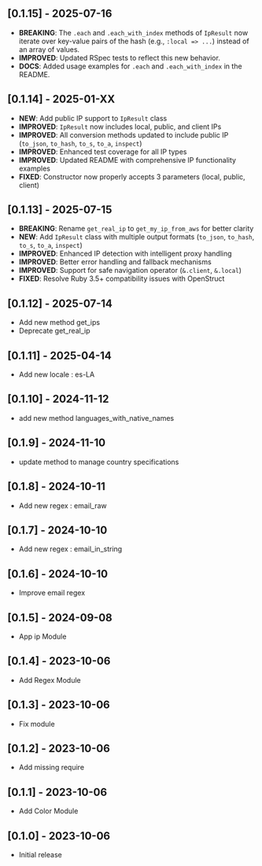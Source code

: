 ## [0.1.15] - 2025-07-16
- **BREAKING**: The `.each` and `.each_with_index` methods of `IpResult` now iterate over key-value pairs of the hash (e.g., `:local => ...`) instead of an array of values.
- **IMPROVED**: Updated RSpec tests to reflect this new behavior.
- **DOCS**: Added usage examples for `.each` and `.each_with_index` in the README.

## [0.1.14] - 2025-01-XX
- **NEW**: Add public IP support to `IpResult` class
- **IMPROVED**: `IpResult` now includes local, public, and client IPs
- **IMPROVED**: All conversion methods updated to include public IP (`to_json`, `to_hash`, `to_s`, `to_a`, `inspect`)
- **IMPROVED**: Enhanced test coverage for all IP types
- **IMPROVED**: Updated README with comprehensive IP functionality examples
- **FIXED**: Constructor now properly accepts 3 parameters (local, public, client)

## [0.1.13] - 2025-07-15
- **BREAKING**: Rename `get_real_ip` to `get_my_ip_from_aws` for better clarity
- **NEW**: Add `IpResult` class with multiple output formats (`to_json`, `to_hash`, `to_s`, `to_a`, `inspect`)
- **IMPROVED**: Enhanced IP detection with intelligent proxy handling
- **IMPROVED**: Better error handling and fallback mechanisms
- **IMPROVED**: Support for safe navigation operator (`&.client`, `&.local`)
- **FIXED**: Resolve Ruby 3.5+ compatibility issues with OpenStruct

## [0.1.12] - 2025-07-14
- Add new method get_ips
- Deprecate get_real_ip

## [0.1.11] - 2025-04-14
- Add new locale : es-LA

## [0.1.10] - 2024-11-12
- add new method languages_with_native_names

## [0.1.9] - 2024-11-10
- update method to manage country specifications

## [0.1.8] - 2024-10-11
- Add new regex : email_raw

## [0.1.7] - 2024-10-10
- Add new regex : email_in_string

## [0.1.6] - 2024-10-10
- Improve email regex

## [0.1.5] - 2024-09-08
- App ip Module

## [0.1.4] - 2023-10-06
- Add Regex Module

## [0.1.3] - 2023-10-06
- Fix module

## [0.1.2] - 2023-10-06
- Add missing require

## [0.1.1] - 2023-10-06
- Add Color Module

## [0.1.0] - 2023-10-06
- Initial release
